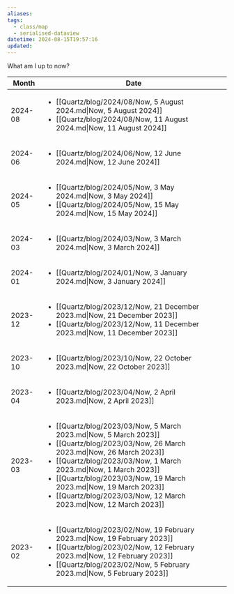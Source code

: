 ```yaml
---
aliases: 
tags:
  - class/map
  - serialised-dataview
datetime: 2024-08-15T19:57:16
updated: 
---
```

What am I up to now?

<!-- QueryToSerialize: table rows.file.link as Date from #class/now group by dateformat(datetime, "yyyy-MM") AS Month sort Month desc -->
<!-- SerializedQuery: table rows.file.link as Date from #class/now group by dateformat(datetime, "yyyy-MM") AS Month sort Month desc -->

| Month   | Date                                                                                                                                                                                                                                                                                                                                                                                         |
| ------- | -------------------------------------------------------------------------------------------------------------------------------------------------------------------------------------------------------------------------------------------------------------------------------------------------------------------------------------------------------------------------------------------- |
| 2024-08 | <ul><li>[[Quartz/blog/2024/08/Now, 5 August 2024.md\|Now, 5 August 2024]]</li><li>[[Quartz/blog/2024/08/Now, 11 August 2024.md\|Now, 11 August 2024]]</li></ul>                                                                                                                                                                                                                            |
| 2024-06 | <ul><li>[[Quartz/blog/2024/06/Now, 12 June 2024.md\|Now, 12 June 2024]]</li></ul>                                                                                                                                                                                                                                                                                                           |
| 2024-05 | <ul><li>[[Quartz/blog/2024/05/Now, 3 May 2024.md\|Now, 3 May 2024]]</li><li>[[Quartz/blog/2024/05/Now, 15 May 2024.md\|Now, 15 May 2024]]</li></ul>                                                                                                                                                                                                                                        |
| 2024-03 | <ul><li>[[Quartz/blog/2024/03/Now, 3 March 2024.md\|Now, 3 March 2024]]</li></ul>                                                                                                                                                                                                                                                                                                           |
| 2024-01 | <ul><li>[[Quartz/blog/2024/01/Now, 3 January 2024.md\|Now, 3 January 2024]]</li></ul>                                                                                                                                                                                                                                                                                                       |
| 2023-12 | <ul><li>[[Quartz/blog/2023/12/Now, 21 December 2023.md\|Now, 21 December 2023]]</li><li>[[Quartz/blog/2023/12/Now, 11 December 2023.md\|Now, 11 December 2023]]</li></ul>                                                                                                                                                                                                                  |
| 2023-10 | <ul><li>[[Quartz/blog/2023/10/Now, 22 October 2023.md\|Now, 22 October 2023]]</li></ul>                                                                                                                                                                                                                                                                                                     |
| 2023-04 | <ul><li>[[Quartz/blog/2023/04/Now, 2 April 2023.md\|Now, 2 April 2023]]</li></ul>                                                                                                                                                                                                                                                                                                           |
| 2023-03 | <ul><li>[[Quartz/blog/2023/03/Now, 5 March 2023.md\|Now, 5 March 2023]]</li><li>[[Quartz/blog/2023/03/Now, 26 March 2023.md\|Now, 26 March 2023]]</li><li>[[Quartz/blog/2023/03/Now, 1 March 2023.md\|Now, 1 March 2023]]</li><li>[[Quartz/blog/2023/03/Now, 19 March 2023.md\|Now, 19 March 2023]]</li><li>[[Quartz/blog/2023/03/Now, 12 March 2023.md\|Now, 12 March 2023]]</li></ul> |
| 2023-02 | <ul><li>[[Quartz/blog/2023/02/Now, 19 February 2023.md\|Now, 19 February 2023]]</li><li>[[Quartz/blog/2023/02/Now, 12 February 2023.md\|Now, 12 February 2023]]</li><li>[[Quartz/blog/2023/02/Now, 5 February 2023.md\|Now, 5 February 2023]]</li></ul>                                                                                                                                   |
<!-- SerializedQuery END -->
